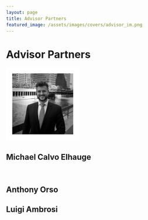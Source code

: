 ```yaml
---
layout: page
title: Advisor Partners
featured_image: /assets/images/covers/advisor_im.png
---
```


# Advisor Partners

<div class="alignleft">
	<img src="/assets/images/people/calvo.jpeg" alt="left" style="width:200px;">
</div>

## Michael Calvo Elhauge

 

<!-- <div class="alignleft">
	<img src="/assets/images/people.jpeg" alt="left" style="width:200px;">
</div> -->
## Anthony Orso



<!-- <div class="alignleft">
	<img src="/assets/images/people/.jpeg" alt="left" style="width:200px;">
</div> -->
## Luigi Ambrosi


